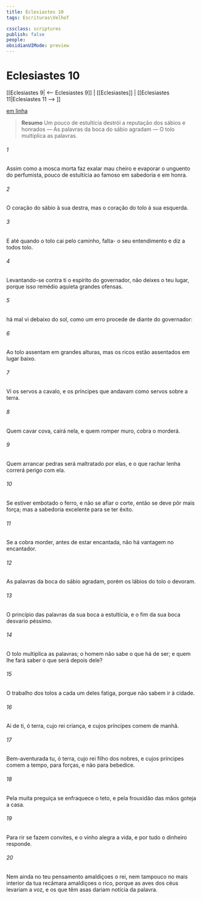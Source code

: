 ```yaml
---
title: Eclesiastes 10
tags: Escrituras\VelhoT

cssclass: scriptures
publish: false
people:
obsidianUIMode: preview
---
```


# Eclesiastes 10
[[Eclesiastes 9| <-- Eclesiastes 9]] | [[Eclesiastes]] | [[Eclesiastes 11|Eclesiastes 11 --> ]]

[em linha](https://churchofjesuschrist.org/study/scriptures/ot/eccl/10?lang=por)

> __Resumo__
Um pouco de estultícia destrói a reputação dos sábios e honrados — As palavras da boca do sábio agradam — O tolo multiplica as palavras.

###### 1 
Assim como a mosca morta faz exalar mau cheiro e evaporar o unguento do perfumista,  pouco de estultícia ao famoso em sabedoria e em honra.

###### 2 
O coração do sábio  à sua destra, mas o coração do tolo  à sua esquerda.

###### 3 
E até quando o tolo cai pelo caminho, falta- o seu entendimento e diz a todos  tolo.

###### 4 
Levantando-se contra ti o espírito do governador, não deixes o teu lugar, porque isso  remédio  aquieta grandes ofensas.

###### 5 
 há  mal  vi debaixo do sol, como um erro  procede de diante do governador:

###### 6 
Ao tolo assentam em grandes alturas, mas os ricos estão assentados em lugar baixo.

###### 7 
Vi os servos a cavalo, e os príncipes que andavam  como servos sobre a terra.

###### 8 
Quem cavar  cova, cairá nela, e quem romper  muro,  cobra o morderá.

###### 9 
Quem arrancar pedras será maltratado por elas, e o que rachar lenha correrá perigo com ela.

###### 10 
Se estiver embotado o ferro, e não se afiar o corte, então se deve pôr mais força; mas a sabedoria  excelente para se ter êxito.

###### 11 
Se a cobra morder, antes de estar encantada, não há vantagem no encantador.

###### 12 
As palavras da boca do sábio agradam, porém os lábios do tolo o devoram.

###### 13 
O princípio das palavras da sua boca  a estultícia, e o fim da sua boca  desvario péssimo.

###### 14 
O tolo multiplica as palavras; o homem não sabe o que há de ser; e quem lhe fará saber o que será depois dele?

###### 15 
O trabalho dos tolos a cada um deles fatiga, porque não sabem ir à cidade.

###### 16 
Ai de ti, ó terra, cujo rei  criança, e cujos príncipes comem de manhã.

###### 17 
Bem-aventurada tu, ó terra, cujo rei  filho dos nobres, e cujos príncipes comem a tempo, para  forças, e não para bebedice.

###### 18 
Pela muita preguiça se enfraquece o teto, e pela frouxidão das mãos goteja a casa.

###### 19 
Para rir se fazem convites, e o vinho alegra a vida, e por tudo o dinheiro responde.

###### 20 
Nem ainda no teu pensamento amaldiçoes o rei, nem tampouco no mais interior da tua recâmara amaldiçoes o rico, porque as aves dos céus levariam a voz, e os que têm asas dariam notícia da palavra.

